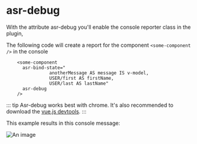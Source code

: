 # asr-debug

With the attribute asr-debug you'll enable the console reporter class in the plugin,
 
The following code will create a report for the component `<some-component />` in the console 


```vue{6}
    <some-component
      asr-bind-state="
                anotherMessage AS message IS v-model,
    			USER/first AS firstName,
    			USER/last AS lastName"
      asr-debug
    />
```

::: tip
Asr-debug works best with chrome. It's also recommended to download the [vue.js devtools](https://chrome.google.com/webstore/detail/vuejs-devtools/nhdogjmejiglipccpnnnanhbledajbpd).
:::

This example results in this console message:

![An image](/vuex-asr/asr-debug-screenshot.png)